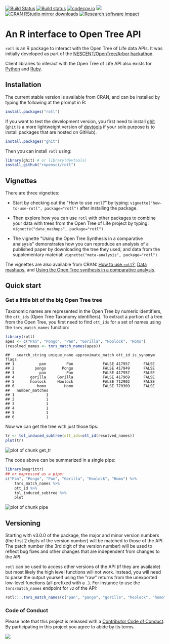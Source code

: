 

[![Build Status](https://travis-ci.org/ropensci/rotl.svg?branch=master)](https://travis-ci.org/ropensci/rotl)
[![Build status](https://ci.appveyor.com/api/projects/status/jwvl84e6m36bqwga?svg=true)](https://ci.appveyor.com/project/fmichonneau/rotl)
[![codecov.io](https://codecov.io/github/ropensci/rotl/coverage.svg?branch=master)](https://codecov.io/github/ropensci/rotl?branch=master)
[![](http://www.r-pkg.org/badges/version/rotl)](http://www.r-pkg.org/pkg/rotl)
[![CRAN RStudio mirror downloads](http://cranlogs.r-pkg.org/badges/rotl)](http://www.r-pkg.org/pkg/rotl)
[![Research software impact](http://depsy.org/api/package/cran/rotl/badge.svg)](http://depsy.org/package/r/rotl)

# An R interface to Open Tree API

`rotl` is an R package to interact with the Open Tree of Life data APIs. It was
initially developed as part of the
[NESCENT/OpenTree/Arbor hackathon](http://blog.opentreeoflife.org/2014/06/11/apply-for-tree-for-all-a-hackathon-to-access-opentree-resources/).

Client libraries to interact with the Open Tree of Life API also exists for
[Python](https://github.com/OpenTreeOfLife/pyopentree)
and [Ruby](https://github.com/SpeciesFileGroup/bark).


## Installation

The current stable version is available from CRAN, and can be installed by
typing the following at the prompt in R:


```r
install.packages("rotl")
```

If you want to test the development version, you first need to install
[ghit](https://github.com/cloudyr/ghit) (`ghit` is a more lightweight version of
[devtools](https://github.com/hadley/devtools) if your sole purpose is to
install packages that are hosted on GitHub).


```r
install.packages("ghit")
```

Then you can install `rotl` using:


```r
library(ghit) # or library(devtools)
install_github("ropensci/rotl")
```

## Vignettes

There are three vignettes:

- Start by checking out the "How to use `rotl`?" by typing:
  `vignette("how-to-use-rotl", package="rotl")` after installing the
  package.

- Then explore how you can use `rotl` with other packages to combine your data
  with trees from the Open Tree of Life project by typing:
  `vignette("data_mashups", package="rotl")`.

- The vignette "Using the Open Tree Synthesis in a comparative analsysis"
  demonstrates how you can reproduce an analysis of a published paper by
  downloading the tree they used, and data from the supplementary material:
  `vignette("meta-analysis", package="rotl")`.

The vignettes are also available from CRAN:
[How to use `rotl`?](https://cran.r-project.org/web/packages/rotl/vignettes/how-to-use-rotl.html),
[Data mashups](https://cran.r-project.org/web/packages/rotl/vignettes/data_mashups.html),
and
[Using the Open Tree synthesis in a comparative analysis](https://cran.r-project.org/web/packages/rotl/vignettes/meta-analysis.html).

## Quick start

### Get a little bit of the big Open Tree tree

Taxonomic names are represented in the Open Tree by numeric identifiers, the
`ott_ids` (Open Tree Taxonomy identifiers). To extract a portion of a tree from
the Open Tree, you first need to find `ott_ids` for a set of names using the
`tnrs_match_names` function:


```r
library(rotl)
apes <- c("Pan", "Pongo", "Pan", "Gorilla", "Hoolock", "Homo")
(resolved_names <- tnrs_match_names(apes))
```

```
##   search_string unique_name approximate_match ott_id is_synonym flags
## 1           pan         Pan             FALSE 417957      FALSE      
## 2         pongo       Pongo             FALSE 417949      FALSE      
## 3           pan         Pan             FALSE 417957      FALSE      
## 4       gorilla     Gorilla             FALSE 417969      FALSE      
## 5       hoolock     Hoolock             FALSE 712902      FALSE      
## 6          homo        Homo             FALSE 770309      FALSE      
##   number_matches
## 1              1
## 2              1
## 3              1
## 4              1
## 5              1
## 6              1
```

Now we can get the tree with just those tips:


```r
tr <- tol_induced_subtree(ott_ids=ott_id(resolved_names))
plot(tr)
```

![plot of chunk get_tr](http://i.imgur.com/t9GhUs5.png)

The code above can be summarized in a single pipe:


```r
library(magrittr)
## or expressed as a pipe:
c("Pan", "Pongo", "Pan", "Gorilla", "Hoolock", "Homo") %>%
    tnrs_match_names %>%
    ott_id %>%
    tol_induced_subtree %>%
    plot
```

![plot of chunk pipe](http://i.imgur.com/wDgMNtP.png)

## Versioning

Starting with v3.0.0 of the package, the major and minor version numbers (the
first 2 digits of the version number) will be matched to those of the API. The
patch number (the 3rd digit of the version number) will be used to reflect
bug fixes and other changes that are independent from changes to the API.

`rotl` can be used to access other versions of the API (if they are available)
but most likely the high level functions will not work. Instead, you will need
to parse the output yourself using the "raw" returns from the unexported
low-level functions (all prefixed with a `.`). For instance to use the
`tnrs/match_names` endpoint for `v2` of the API:


```r
rotl:::.tnrs_match_names(c("pan", "pango", "gorilla", "hoolock", "homo"), otl_v="v2")
```


### Code of Conduct

Please note that this project is released with a
[Contributor Code of Conduct](CONDUCT.md). By participating in this project you
agree to abide by its terms.

[![](http://ropensci.org/public_images/github_footer.png)](http://ropensci.org)
